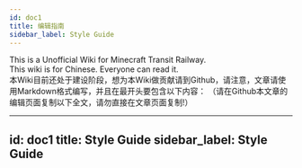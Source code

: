 ```yaml
---
id: doc1
title: 编辑指南
sidebar_label: Style Guide
---
```


This is a Unofficial Wiki for Minecraft Transit Railway.  
This wiki is for Chinese. Everyone can read it.  
本Wiki目前还处于建设阶段，想为本Wiki做贡献请到Github，请注意，文章请使用Markdown格式编写，并且在最开头要包含以下内容：
（请在Github本文章的编辑页面复制以下全文，请勿直接在文章页面复制!）

---
id: doc1
title: Style Guide
sidebar_label: Style Guide
---

